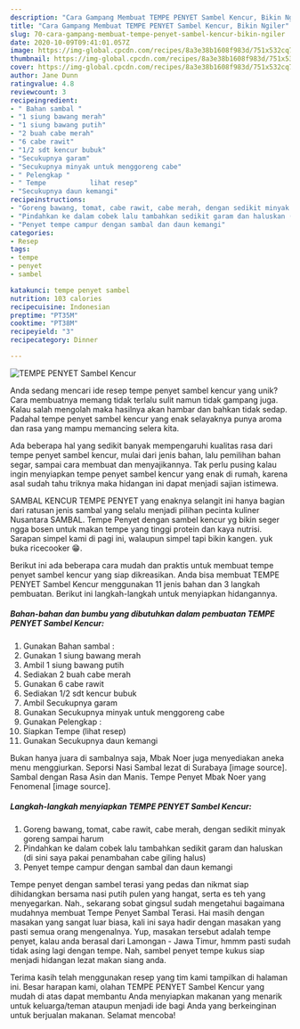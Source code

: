 ```yaml
---
description: "Cara Gampang Membuat TEMPE PENYET Sambel Kencur, Bikin Ngiler"
title: "Cara Gampang Membuat TEMPE PENYET Sambel Kencur, Bikin Ngiler"
slug: 70-cara-gampang-membuat-tempe-penyet-sambel-kencur-bikin-ngiler
date: 2020-10-09T09:41:01.057Z
image: https://img-global.cpcdn.com/recipes/8a3e38b1608f983d/751x532cq70/tempe-penyet-sambel-kencur-foto-resep-utama.jpg
thumbnail: https://img-global.cpcdn.com/recipes/8a3e38b1608f983d/751x532cq70/tempe-penyet-sambel-kencur-foto-resep-utama.jpg
cover: https://img-global.cpcdn.com/recipes/8a3e38b1608f983d/751x532cq70/tempe-penyet-sambel-kencur-foto-resep-utama.jpg
author: Jane Dunn
ratingvalue: 4.8
reviewcount: 3
recipeingredient:
- " Bahan sambal "
- "1 siung bawang merah"
- "1 siung bawang putih"
- "2 buah cabe merah"
- "6 cabe rawit"
- "1/2 sdt kencur bubuk"
- "Secukupnya garam"
- "Secukupnya minyak untuk menggoreng cabe"
- " Pelengkap "
- " Tempe           lihat resep"
- "Secukupnya daun kemangi"
recipeinstructions:
- "Goreng bawang, tomat, cabe rawit, cabe merah, dengan sedikit minyak goreng sampai harum"
- "Pindahkan ke dalam cobek lalu tambahkan sedikit garam dan haluskan (di sini saya pakai penambahan cabe giling halus)"
- "Penyet tempe campur dengan sambal dan daun kemangi"
categories:
- Resep
tags:
- tempe
- penyet
- sambel

katakunci: tempe penyet sambel 
nutrition: 103 calories
recipecuisine: Indonesian
preptime: "PT35M"
cooktime: "PT38M"
recipeyield: "3"
recipecategory: Dinner

---
```



![TEMPE PENYET Sambel Kencur](https://img-global.cpcdn.com/recipes/8a3e38b1608f983d/751x532cq70/tempe-penyet-sambel-kencur-foto-resep-utama.jpg)

Anda sedang mencari ide resep tempe penyet sambel kencur yang unik? Cara membuatnya memang tidak terlalu sulit namun tidak gampang juga. Kalau salah mengolah maka hasilnya akan hambar dan bahkan tidak sedap. Padahal tempe penyet sambel kencur yang enak selayaknya punya aroma dan rasa yang mampu memancing selera kita.

Ada beberapa hal yang sedikit banyak mempengaruhi kualitas rasa dari tempe penyet sambel kencur, mulai dari jenis bahan, lalu pemilihan bahan segar, sampai cara membuat dan menyajikannya. Tak perlu pusing kalau ingin menyiapkan tempe penyet sambel kencur yang enak di rumah, karena asal sudah tahu triknya maka hidangan ini dapat menjadi sajian istimewa.

SAMBAL KENCUR TEMPE PENYET yang enaknya selangit ini hanya bagian dari ratusan jenis sambal yang selalu menjadi pilihan pecinta kuliner Nusantara SAMBAL. Tempe Penyet dengan sambel kencur yg bikin seger ngga bosen untuk makan tempe yang tinggi protein dan kaya nutrisi. Sarapan simpel kami di pagi ini, walaupun simpel tapi bikin kangen. yuk buka ricecooker 😁.


Berikut ini ada beberapa cara mudah dan praktis untuk membuat tempe penyet sambel kencur yang siap dikreasikan. Anda bisa membuat TEMPE PENYET Sambel Kencur menggunakan 11 jenis bahan dan 3 langkah pembuatan. Berikut ini langkah-langkah untuk menyiapkan hidangannya.

<!--inarticleads1-->

##### Bahan-bahan dan bumbu yang dibutuhkan dalam pembuatan TEMPE PENYET Sambel Kencur:

1. Gunakan  Bahan sambal :
1. Gunakan 1 siung bawang merah
1. Ambil 1 siung bawang putih
1. Sediakan 2 buah cabe merah
1. Gunakan 6 cabe rawit
1. Sediakan 1/2 sdt kencur bubuk
1. Ambil Secukupnya garam
1. Gunakan Secukupnya minyak untuk menggoreng cabe
1. Gunakan  Pelengkap :
1. Siapkan  Tempe           (lihat resep)
1. Gunakan Secukupnya daun kemangi


Bukan hanya juara di sambalnya saja, Mbak Noer juga menyediakan aneka menu menggiurkan. Seporsi Nasi Sambal lezat di Surabaya [image source]. Sambal dengan Rasa Asin dan Manis. Tempe Penyet Mbak Noer yang Fenomenal [image source]. 

<!--inarticleads2-->

##### Langkah-langkah menyiapkan TEMPE PENYET Sambel Kencur:

1. Goreng bawang, tomat, cabe rawit, cabe merah, dengan sedikit minyak goreng sampai harum
1. Pindahkan ke dalam cobek lalu tambahkan sedikit garam dan haluskan (di sini saya pakai penambahan cabe giling halus)
1. Penyet tempe campur dengan sambal dan daun kemangi


Tempe penyet dengan sambel terasi yang pedas dan nikmat siap dihidangkan bersama nasi putih pulen yang hangat, serta es teh yang menyegarkan. Nah., sekarang sobat gingsul sudah mengetahui bagaimana mudahnya membuat Tempe Penyet Sambal Terasi. Hai masih dengan masakan yang sangat luar biasa, kali ini saya hadir dengan masakan yang pasti semua orang mengenalnya. Yup, masakan tersebut adalah tempe penyet, kalau anda berasal dari Lamongan - Jawa Timur, hmmm pasti sudah tidak asing lagi dengan tempe. Nah, sambel penyet tempe kukus siap menjadi hidangan lezat makan siang anda. 

Terima kasih telah menggunakan resep yang tim kami tampilkan di halaman ini. Besar harapan kami, olahan TEMPE PENYET Sambel Kencur yang mudah di atas dapat membantu Anda menyiapkan makanan yang menarik untuk keluarga/teman ataupun menjadi ide bagi Anda yang berkeinginan untuk berjualan makanan. Selamat mencoba!
